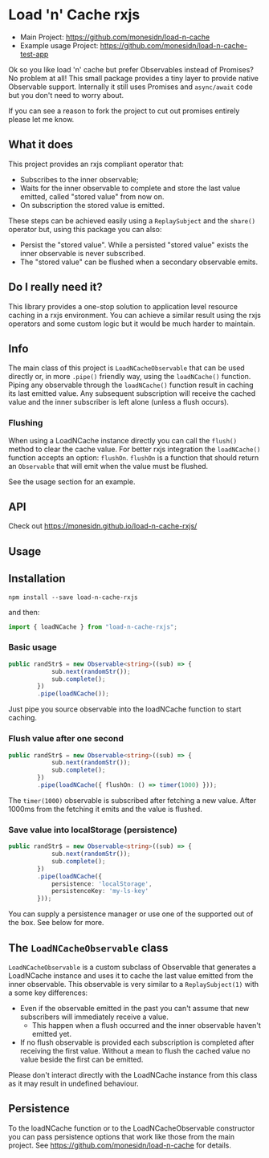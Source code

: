 # Load 'n' Cache rxjs

-   Main Project: https://github.com/monesidn/load-n-cache
-   Example usage Project: https://github.com/monesidn/load-n-cache-test-app

Ok so you like load 'n' cache but prefer Observables instead of Promises? No problem at all! This small package provides a tiny layer to provide native Observable support. Internally it still uses Promises and `async/await` code but you don't need to worry about.

If you can see a reason to fork the project to cut out promises entirely please let me know.

## What it does

This project provides an rxjs compliant operator that:

-   Subscribes to the inner observable;
-   Waits for the inner observable to complete and store the last value emitted, called "stored value" from now on.
-   On subscription the stored value is emitted.

These steps can be achieved easily using a `ReplaySubject` and the `share()` operator but, using this package you can also:

-   Persist the "stored value". While a persisted "stored value" exists the inner observable is never subscribed.
-   The "stored value" can be flushed when a secondary observable emits.

## Do I really need it?

This library provides a one-stop solution to application level resource caching in a rxjs environment. You can achieve a similar result using the rxjs operators and some custom logic but it would be much harder to maintain.

## Info

The main class of this project is `LoadNCacheObservable` that can be used directly or, in more `.pipe()` friendly way, using the `loadNCache()` function. Piping any observable through the `loadNCache()` function result in caching its last emitted value. Any subsequent subscription will receive the cached value and the inner subscriber is left alone (unless a flush occurs).

### Flushing

When using a LoadNCache instance directly you can call the `flush()` method to clear the cache value. For better rxjs integration the `loadNCache()` function accepts an option: `flushOn`. `flushOn` is a function that should return an `Observable` that will emit when the value must be flushed.

See the usage section for an example.

## API

Check out https://monesidn.github.io/load-n-cache-rxjs/

## Usage

## Installation

```
npm install --save load-n-cache-rxjs
```

and then:

```typescript
import { loadNCache } from "load-n-cache-rxjs";
```

### Basic usage

```typescript
public randStr$ = new Observable<string>((sub) => {
            sub.next(randomStr());
            sub.complete();
        })
        .pipe(loadNCache());
```

Just pipe you source observable into the loadNCache function to start caching.

### Flush value after one second

```typescript
public randStr$ = new Observable<string>((sub) => {
            sub.next(randomStr());
            sub.complete();
        })
        .pipe(loadNCache({ flushOn: () => timer(1000) }));
```

The `timer(1000)` observable is subscribed after fetching a new value. After 1000ms from the fetching it emits and the value is flushed.

### Save value into localStorage (persistence)

```typescript
public randStr$ = new Observable<string>((sub) => {
            sub.next(randomStr());
            sub.complete();
        })
        .pipe(loadNCache({
            persistence: 'localStorage',
            persistenceKey: 'my-ls-key'
        }));
```

You can supply a persistence manager or use one of the supported out of the box. See below for more.

## The `LoadNCacheObservable` class

`LoadNCacheObservable` is a custom subclass of Observable that generates a LoadNCache instance and uses it to cache the last value emitted from the inner observable. This observable is very similar to a `ReplaySubject(1)` with a some key differences:

-   Even if the observable emitted in the past you can't assume that new subscribers will immediately receive a value.
    -   This happen when a flush occurred and the inner observable haven't emitted yet.
-   If no flush observable is provided each subscription is completed after receiving the first value. Without a mean to flush the cached value no value beside the first can be emitted.

Please don't interact directly with the LoadNCache instance from this class as it may result in undefined behaviour.

## Persistence

To the loadNCache function or to the LoadNCacheObservable constructor you can pass persistence options that work like those from the main project. See https://github.com/monesidn/load-n-cache for details.
